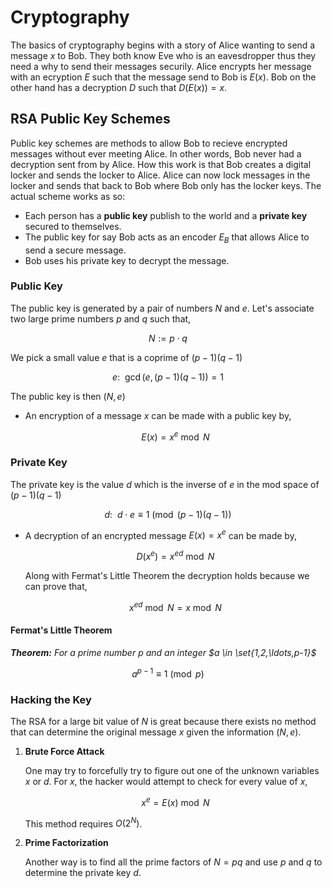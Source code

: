 #  Cryptography

The basics of cryptography begins with a story of Alice wanting to send a message $x$ to Bob. They both know Eve who is an eavesdropper thus they need a why to send their messages securily. Alice encrypts her message with an ecryption $E$ such that the message send to Bob is $E(x)$. Bob on the other hand has a decryption $D$ such that $D(E(x)) = x$.

## RSA Public Key Schemes

Public key schemes are methods to allow Bob to recieve encrypted messages without ever meeting Alice. In other words, Bob never had a decryption sent from by Alice. How this work is that Bob creates a digital locker and sends the locker to Alice. Alice can now lock messages in the locker and sends that back to Bob where Bob only has the locker keys. The actual scheme works as so:

* Each person has a **public key** publish to the world and a **private key** secured to themselves.
* The public key for say Bob acts as an encoder $E_B$ that allows Alice to send a secure message.
* Bob uses his private key to decrypt the message.

### Public Key

The public key is generated by a pair of numbers $N$ and $e$. Let's associate two large prime numbers $p$ and $q$ such that,

$$ N := p \cdot q $$

We pick a small value $e$ that is a coprime of $(p-1)(q-1)$

$$ e : ~~ \gcd\Big(e,(p-1)(q-1)\Big) = 1$$

The public key is then $(N,e)$

* An encryption of a message $x$ can be made with a public key by,

    $$ E(x) = x^e \bmod N $$

### Private Key

The private key is the value $d$ which is the inverse of $e$ in the mod space of $(p-1)(q-1)$

$$ d: ~~ d\cdot e \equiv 1 \pmod{(p-1)(q-1)} $$

*  A decryption of an encrypted message $E(x) = x^e$ can be made by,

    $$ D(x^e) = x^{ed} \bmod N $$

    Along with Fermat's Little Theorem the decryption holds because we can prove that,

    $$ x^{ed} \bmod N = x \bmod N $$

#### Fermat's Little Theorem

_**Theorem:** For a prime number $p$ and an integer $a \in \set{1,2,\ldots,p-1}$_

$$ a^{p-1} \equiv 1 \pmod{p} $$

### Hacking the Key

The RSA for a large bit value of $N$ is great because there exists no method that can determine the original message $x$ given the information $(N, e)$.

1. **Brute Force Attack**

    One may try to forcefully try to figure out one of the unknown variables $x$ or $d$. For $x$, the hacker would attempt to check for every value of $x$,

    $$ x^e = E(x) \bmod N $$

    This method requires $O(2^N)$.

2. **Prime Factorization**

    Another way is to find all the prime factors of $N = pq$ and use $p$ and $q$ to determine the private key $d$.